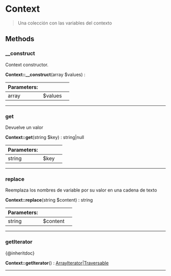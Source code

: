 
                                                                                                                                            
    
# Context


> Una colección con las variables del contexto
>
> 








## Methods

### __construct
Context constructor.


**Context::__construct**(array $values) : 


|Parameters: | | |
| --- | --- | --- |
|array |$values |  |

---


### get
Devuelve un valor


**Context::get**(string $key) : string|null


|Parameters: | | |
| --- | --- | --- |
|string |$key |  |

---


### replace
Reemplaza los nombres de variable por su valor en una cadena de texto


**Context::replace**(string $content) : string


|Parameters: | | |
| --- | --- | --- |
|string |$content |  |

---


### getIterator
{@inheritdoc}


**Context::getIterator**() : [ArrayIterator](../../../../ArrayIterator.md)|[Traversable](../../../../Traversable.md)



---


                                                                                                                                                                                                                                                                                                                                                                                                            
    
                                                                                                                                                                                                                                                                             
                